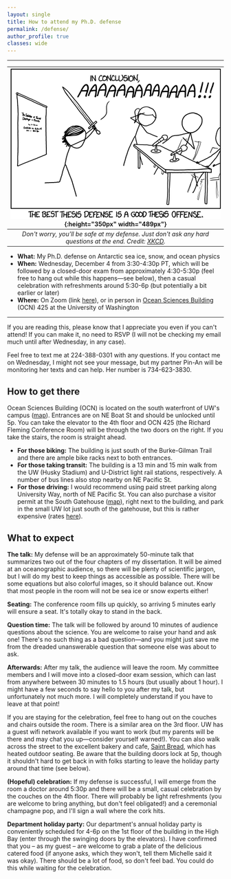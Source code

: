 ```yaml
---
layout: single
title: How to attend my Ph.D. defense
permalink: /defense/
author_profile: true
classes: wide
---
```


---

| ![The best thesis defense is a good thesis offense](/assets/images/thesis_defense.png){:height="350px" width="489px"} |
|:--:| 
| *Don't worry, you'll be safe at my defense. Just don't ask any hard questions at the end. Credit: [XKCD](https://xkcd.com/1403/).* |

- **What:** My Ph.D. defense on Antarctic sea ice, snow, and ocean physics
- **When:** Wednesday, December 4 from 3:30-4:30p PT, which will be followed by a closed-door exam from approximately 4:30-5:30p (feel free to hang out while this happens—see below), then a casual celebration with refreshments around 5:30-6p (but potentially a bit earlier or later)
- **Where:** On Zoom (link [here](https://washington.zoom.us/j/94484736872)), or in person in [Ocean Sciences Building](https://www.washington.edu/maps/#!/ocn) (OCN) 425 at the University of Washington

---

If you are reading this, please know that I appreciate you even if you can't attend! If you can make it, no need to RSVP (I will not be checking my email much until after Wednesday, in any case).

Feel free to text me at 224-388-0301 with any questions. If you contact me on Wednesday, I might not see your message, but my partner Pin-An will be monitoring her texts and can help. Her number is 734-623-3830.


## How to get there

Ocean Sciences Building (OCN) is located on the south waterfront of UW's campus ([map](https://www.washington.edu/maps/#!/ocn)). Entrances are on NE Boat St and should be unlocked until 5p. You can take the elevator to the 4th floor and OCN 425 (the Richard Fleming Conference Room) will be through the two doors on the right. If you take the stairs, the room is straight ahead.

- **For those biking:** The building is just south of the Burke-Gilman Trail and there are ample bike racks next to both entrances.
- **For those taking transit:** The building is a 13 min and 15 min walk from the UW (Husky Stadium) and U-District light rail stations, respectively. A number of bus lines also stop nearby on NE Pacific St.
- **For those driving:** I would recommend using paid street parking along University Way, north of NE Pacific St. You can also purchase a visitor permit at the South Gatehouse ([map](https://www.washington.edu/maps/#!/south-gatehouse-ne-columbia-road)), right next to the building, and park in the small UW lot just south of the gatehouse, but this is rather expensive (rates [here](https://transportation.uw.edu/park/visitor)).


## What to expect

**The talk:** My defense will be an approximately 50-minute talk that summarizes two out of the four chapters of my dissertation. It will be aimed at an oceanographic audience, so there will be plenty of scientific jargon, but I will do my best to keep things as accessible as possible. There will be some equations but also colorful images, so it should balance out. Know that most people in the room will not be sea ice or snow experts either!

**Seating:** The conference room fills up quickly, so arriving 5 minutes early will ensure a seat. It's totally okay to stand in the back.

**Question time:** The talk will be followed by around 10 minutes of audience questions about the science. You are welcome to raise your hand and ask one! There's no such thing as a bad question—and you might just save me from the dreaded unanswerable question that someone else was about to ask.

**Afterwards:** After my talk, the audience will leave the room. My committee members and I will move into a closed-door exam session, which can last from anywhere between 30 minutes to 1.5 hours (but usually about 1 hour). I might have a few seconds to say hello to you after my talk, but unfortunately not much more. I will completely understand if you have to leave at that point!

If you are staying for the celebration, feel free to hang out on the couches and chairs outside the room. There is a similar area on the 3rd floor. UW has a guest wifi network available if you want to work (but my parents will be there and may chat you up—consider yourself warned!). You can also walk across the street to the excellent bakery and cafe, [Saint Bread](https://www.saintbread.com), which has heated outdoor seating. Be aware that the building doors lock at 5p, though it shouldn't hard to get back in with folks starting to leave the holiday party around that time (see below).

**(Hopeful) celebration:** If my defense is successful, I will emerge from the room a doctor around 5:30p and there will be a small, casual celebration by the couches on the 4th floor. There will probably be light refreshments (you are welcome to bring anything, but don't feel obligated!) and a ceremonial champagne pop, and I'll sign a wall where the cork hits.

**Department holiday party:** Our department's annual holiday party is conveniently scheduled for 4-6p on the 1st floor of the building in the High Bay (enter through the swinging doors by the elevators). I have confirmed that you – as my guest – are welcome to grab a plate of the delicious catered food (if anyone asks, which they won't, tell them Michelle said it was okay). There should be a lot of food, so don't feel bad. You could do this while waiting for the celebration.

